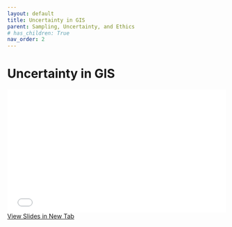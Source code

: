 ```yaml
---
layout: default
title: Uncertainty in GIS
parent: Sampling, Uncertainty, and Ethics
# has_children: True
nav_order: 2
---
```


<!-- 
<script type="text/javascript" async
  src="https://cdn.mathjax.org/mathjax/latest/MathJax.js?config=TeX-MML-AM_CHTML">
</script>
 -->

# Uncertainty in GIS



<div style="overflow: hidden;
  padding-top: 56.25%;
  position: relative">
  <iframe src="content/Uncertainty.html" title="Processes" scrolling="no" frameborder="0"
    style="border: 0;
   height: 100%;
   left: 0;
   position: absolute;
   top: 0;
   width: 100%;">
   <p>Your browser does not support iframes.</p>
 </iframe>
</div>
<a href="content/Uncertainty.html" target="_blank">View Slides in New Tab</a>

